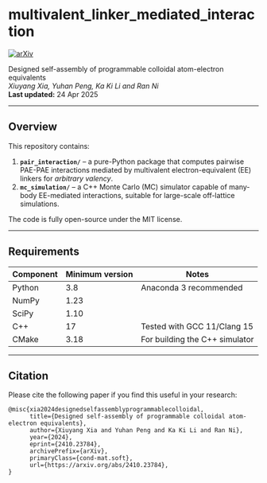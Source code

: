 # multivalent_linker_mediated_interaction
[![arXiv](https://img.shields.io/badge/arXiv-2410.23784-b31b1b.svg)](https://arxiv.org/abs/2410.23784)

Designed self-assembly of programmable colloidal atom-electron equivalents  
*Xiuyang Xia, Yuhan Peng, Ka Ki Li and Ran Ni*  
**Last updated:** 24 Apr 2025

---

## Overview
This repository contains:

1. **`pair_interaction/`** – a pure-Python package that computes pairwise PAE-PAE interactions mediated by multivalent electron-equivalent (EE) linkers for *arbitrary valency*.
2. **`mc_simulation/`** – a C++ Monte Carlo (MC) simulator capable of many-body EE-mediated interactions, suitable for large-scale off-lattice simulations.

The code is fully open-source under the MIT license.

---

## Requirements
| Component | Minimum version | Notes |
|-----------|-----------------|-------|
| Python    | 3.8             | Anaconda 3 recommended |
| NumPy     | 1.23            | |
| SciPy     | 1.10            | |
| C++       | 17              | Tested with GCC 11/Clang 15 |
| CMake     | 3.18            | For building the C++ simulator |

---

## Citation

Please cite the following paper if you find this useful in your research:
```
@misc{xia2024designedselfassemblyprogrammablecolloidal,
      title={Designed self-assembly of programmable colloidal atom-electron equivalents}, 
      author={Xiuyang Xia and Yuhan Peng and Ka Ki Li and Ran Ni},
      year={2024},
      eprint={2410.23784},
      archivePrefix={arXiv},
      primaryClass={cond-mat.soft},
      url={https://arxiv.org/abs/2410.23784}, 
}
```
